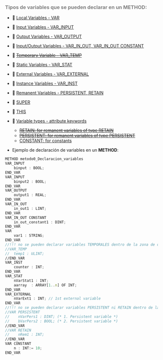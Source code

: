 ### <span style="color:grey">Tipos de variables que se pueden declarar en un METHOD:</span> 

- 🔗 [Local Variables - VAR](https://infosys.beckhoff.com/content/1033/tc3_plc_intro/2528755083.html)
- 🔗 [Input Variables - VAR_INPUT](https://infosys.beckhoff.com/content/1033/tc3_plc_intro/2528760459.html)
- 🔗 [Output Variables - VAR_OUTPUT](https://infosys.beckhoff.com/content/1033/tc3_plc_intro/2528765835.html)
- 🔗 [Input/Output Variables - VAR_IN_OUT, VAR_IN_OUT CONSTANT](https://infosys.beckhoff.com/content/1033/tc3_plc_intro/2528771211.html)

- 🔗 [~~Temporary Variable - VAR_TEMP~~](https://infosys.beckhoff.com/content/1033/tc3_plc_intro/2528781963.html)
- 🔗 [Static Variables - VAR_STAT](https://infosys.beckhoff.com/content/1033/tc3_plc_intro/2528787339.html)
- 🔗 [External Variables - VAR_EXTERNAL](https://infosys.beckhoff.com/content/1033/tc3_plc_intro/2528792715.html)
- 🔗 [Instance Variables - VAR_INST](https://infosys.beckhoff.com/content/1033/tc3_plc_intro/2528798091.html)
- 🔗 [Remanent Variables - PERSISTENT, RETAIN](https://infosys.beckhoff.com/content/1033/tc3_plc_intro/2528803467.html)
- 🔗 [SUPER](https://infosys.beckhoff.com/content/1033/tc3_plc_intro/2528837771.html)
- 🔗 [THIS](https://infosys.beckhoff.com/content/1033/tc3_plc_intro/2528843147.html)
- 🔗 [Variable types - attribute keywords](https://infosys.beckhoff.com/content/1033/tc3_plc_intro/2528848523.html)
    - [~~RETAIN: for remanent variables of type RETAIN~~](https://infosys.beckhoff.com/content/1033/tc3_plc_intro/2528803467.html)
    - [~~PERSISTENT: for remanent variables of type PERSISTENT~~](https://infosys.beckhoff.com/content/1033/tc3_plc_intro/2528803467.html)
    - [CONSTANT: for constants](https://infosys.beckhoff.com/content/1033/tc3_plc_intro/2529284235.html#2529371275)

- Ejemplo de declaración de variables en un **METHOD**:
```javascript
METHOD metodo0_Declaracion_variables
VAR_INPUT
	binput : BOOL;
END_VAR
VAR_INPUT
	binput2 : BOOL;
END_VAR
VAR_OUTPUT
	output1 : REAL;
END_VAR
VAR_IN_OUT
	in_out1 : LINT;
END_VAR
VAR_IN_OUT CONSTANT
	in_out_constant1 : DINT;
END_VAR
VAR
	var1 : STRING;
END_VAR
//!!! no se pueden declarar variables TEMPORALES dentro de la zona de declaración de variables del método!!!
//VAR_TEMP
//	temp1 : ULINT;
//END_VAR
VAR_INST
	counter : INT;
END_VAR
VAR_STAT
    nVarStat1 : INT;
	aarray  : ARRAY[1..n] OF INT;
END_VAR
VAR_EXTERNAL
    nVarExt1 : INT; // 1st external variable
END_VAR
//!!! no se pueden declarar variables PERSISTENT ni RETAIN dentro de la zona de declaración de variables del método!!!
//VAR PERSISTENT
//    nVarPers1 : DINT; (* 1. Persistent variable *)
//    bVarPers2 : BOOL; (* 2. Persistent variable *)
//END_VAR
//VAR RETAIN
//    nRem1 : INT;
//END_VAR
VAR CONSTANT
	n : INT:= 10;
END_VAR
```    